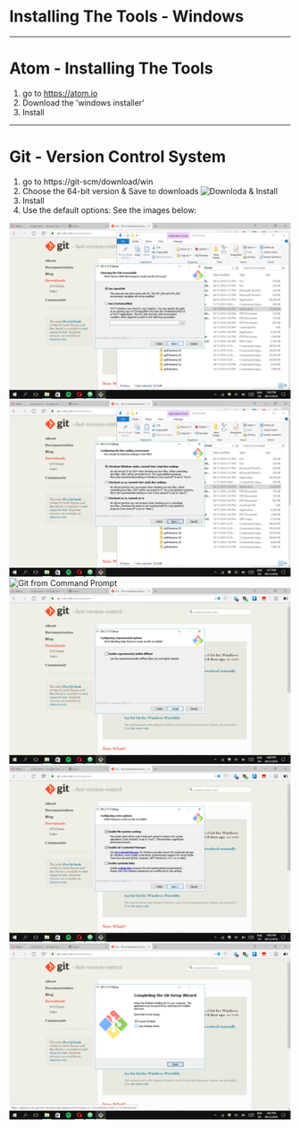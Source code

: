 # Installing The Tools - Windows

---

# Atom - Installing The Tools 

1. go to https://atom.io
2. Download the 'windows installer'
3. Install

---
# Git - Version Control System

1. go to https://git-scm/download/win
2. Choose the 64-bit version & Save to downloads
![Downloda & Install](./git_website.png)
3. Install
4. Use the default options: See the images below:

![Use OpenSSH](./imgs/git_ssh.png)
![Line Endings Conversion](./imgs/git_checkout_win_convert.png)
![Git from Command Prompt](./imgs/gin_in_cmd.png)
![No Difftool](./imgs/git_difftool.png)
![Extra Options](./imgs/git_extra_opt.png)
![Launch only](./imgs/git_launch.png)
